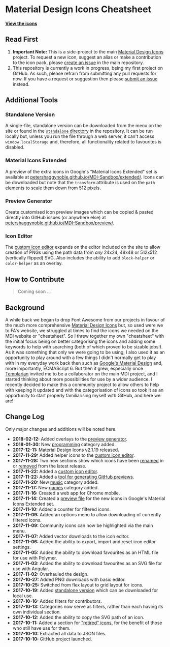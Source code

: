 # Material Design Icons Cheatsheet
**[View the icons](https://petershaggynoble.github.io/MDI-Sandbox/)**
## Read First
1. **Important Note:** This is a side-project to the main [Material Design Icons](https://materialdesignicons.com/) project. To request a new icon, suggest an alias or make a contribution to the icon pack, please [create an issue](https://github.com/Templarian/MaterialDesign/issues) in the main repository.
2. This repository is currently a work in progress, being my first project on GitHub. As such, please refrain from submitting any pull requests for now. If you have a request or suggestion then please [submit an issue](https://github.com/PeterShaggyNoble/MDI-Sandbox/issues) instead.

## Additional Tools
### Standalone Version
A single-file, standalone version can be downloaded from the menu on the site or found in the [`standalone` directory](https://github.com/PeterShaggyNoble/MDI-Sandbox/tree/master/standalone) in the repository. It can be run locally but, unless you run the file through a web server, it can't access `window.localStorage` and, therefore, all functionality related to favourites is disabled.

### Material Icons Extended
A preview of the extra icons in Google's "Material Icons Extended" set is available at [petershaggynoble.github.io/MDI-Sandbox/extended/](https://petershaggynoble.github.io/MDI-Sandbox/extended/). Icons can be downloaded but note that the `transform` attribute is used on the `path` elements to scale them down from 512 pixels.

### Preview Generator
Create customised icon preview images which can be copied & pasted directly into GitHub issues (or anywhere else) at [petershaggynoble.github.io/MDI-Sandbox/preview/](https://petershaggynoble.github.io/MDI-Sandbox/preview/).

### Icon Editor
The [custom icon editor](https://petershaggynoble.github.io/MDI-Sandbox/editor/) expands on the editor included on the site to allow creation of PNGs using the path data from _any_ 24x24, 48x48 or 512x512 (vertically flipped) SVG. Also includes the ability to add `block-helper` or `color-helper` as an overlay.

## How to Contribute
> Coming soon ...

## Background
A while back we began to drop Font Awesome from our projects in favour of the much more comprehensive [Material Design Icons](https://materialdesignicons.com/) but, so used were we to FA's website, we struggled at times to find the icons we needed on the MDI website or "cheatsheet". So I threw together my own "cheatsheet" with the initial focus being on better categorising the icons and adding some keywords to help with searching (both of which proved to be sizable jobs!). As it was something that only we were going to be using, I also used it as an opportunity to play around with a few things I didn't normally get to play with in my everyday work back then such as [Google's Material Design](https://material.io/guidelines/) and, more importantly, ECMAScript 6. But then it grew, especially once [Templarian](https://github.com/Templarian) invited me to be a collaborator on the main MDI project, and I started thinking about more possibilities for use by a wider audience. I recently decided to make this a community project to allow others to help with keeping it updated and with the categorisation of icons so took it as an opportunity to start properly familiarising myself with GitHub, and here we are!

## Change Log
Only major changes and additions will be noted here.
- **2018-02-12:** Added overlays to the [preview generator](https://petershaggynoble.github.io/MDI-Sandbox/preview/).
- **2018-01-30:** New [programming](https://petershaggynoble.github.io/MDI-Sandbox/?categories=programming) category added.
- **2017-12-11:** Material Design Icons v2.1.19 released.
- **2017-11-29:** Added helper icons to the [custom icon editor](https://petershaggynoble.github.io/MDI-Sandbox/editor/).
- **2017-11-28:** Two new sections show which icons have been [renamed](https://petershaggynoble.github.io/MDI-Sandbox/?section=renamed) in or [removed](https://petershaggynoble.github.io/MDI-Sandbox/?section=removed) from the latest release.
- **2017-11-22:** Added a [custom icon editor](https://petershaggynoble.github.io/MDI-Sandbox/editor/).
- **2017-11-22:** Added a [tool for generating GitHub previews](https://petershaggynoble.github.io/MDI-Sandbox/preview/).
- **2017-11-20:** New [music](https://petershaggynoble.github.io/MDI-Sandbox/?categories=music) category added.
- **2017-11-17:** New [games](https://petershaggynoble.github.io/MDI-Sandbox/?categories=games) category added.
- **2017-11-16:** Created a web app for Chrome mobile.
- **2017-11-14:** Created a [preview file](https://petershaggynoble.github.io/MDI-Sandbox/extended/) for the new icons in Google's Material Icons Extended set.
- **2017-11-10:** Added a counter for filtered icons.
- **2017-11-09:** Added an options menu to allow downloading of currently filtered icons.
- **2017-11-09:** Community icons can now be highlighted via the main menu.
- **2017-11-07:** Added vector downloads to the icon editor.
- **2017-11-06:** Added the ability to export, import and reset icon editor settings.
- **2017-11-05:** Added the ability to download favourites as an HTML file for use with Polymer.
- **2017-11-03:** Added the ability to download favourites as an SVG file for use with Angular.
- **2017-11-02:** Overhauled the design.
- **2017-10-27:** Added PNG downloads with basic editor.
- **2017-10-25:** Switched from flex layout to grid layout for icons.
- **2017-10-19:** Added [standalone version](https://petershaggynoble.github.io/MDI-Sandbox/standalone/) which can be downloaded for local use.
- **2017-10-16:** Added filters for contributors.
- **2017-10-13:** Categories now serve as filters, rather than each having its own individual section.
- **2017-10-12:** Added the ability to copy the SVG path of an icon.
- **2017-10-11:** Added a section for ["retired" icons](https://petershaggynoble.github.io/MDI-Sandbox/?section=retired), for the benefit of those who still have use for them.
- **2017-10-10:** Extracted all data to JSON files.
- **2017-10-10:** GitHub project launched.
